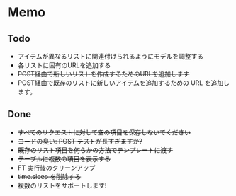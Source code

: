 # Memo

## Todo

* アイテムが異なるリストに関連付けられるようにモデルを調整する
* 各リストに固有のURLを追加する
* ~~POST経由で新しいリストを作成するためのURLを追加します~~
* POST経由で既存のリストに新しいアイテムを追加するための URL を追加します。

## Done

* ~~すべてのリクエストに対して空の項目を保存しないでください~~
* ~~コードの臭い: POST テストが長すぎますか?~~
* ~~既存のリスト項目を何らかの方法でテンプレートに渡す~~
* ~~テーブルに複数の項目を表示する~~
* FT 実行後のクリーンアップ
* ~~time.sleep を削除する~~
* 複数のリストをサポートします!
